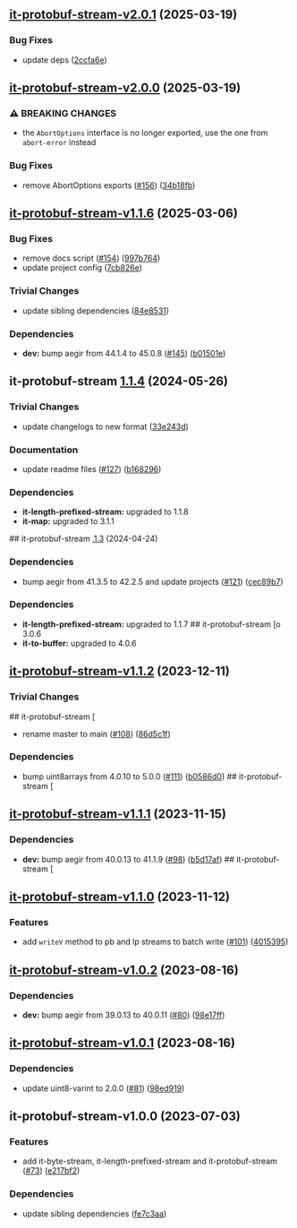 ## [it-protobuf-stream-v2.0.1](https://github.com/achingbrain/it/compare/it-protobuf-stream-2.0.0...it-protobuf-stream-2.0.1) (2025-03-19)

### Bug Fixes

* update deps ([2ccfa6e](https://github.com/achingbrain/it/commit/2ccfa6e82b9d8ca8f40b0cdbff283414947a3f0e))

## [it-protobuf-stream-v2.0.0](https://github.com/achingbrain/it/compare/it-protobuf-stream-1.1.6...it-protobuf-stream-2.0.0) (2025-03-19)

### ⚠ BREAKING CHANGES

* the `AbortOptions` interface is no longer exported, use the one from `abort-error` instead

### Bug Fixes

* remove AbortOptions exports ([#156](https://github.com/achingbrain/it/issues/156)) ([34b18fb](https://github.com/achingbrain/it/commit/34b18fb28bd60d05c98a7d6d41f4f7986a20c144))

## [it-protobuf-stream-v1.1.6](https://github.com/achingbrain/it/compare/it-protobuf-stream-1.1.5...it-protobuf-stream-1.1.6) (2025-03-06)

### Bug Fixes

* remove docs script ([#154](https://github.com/achingbrain/it/issues/154)) ([997b764](https://github.com/achingbrain/it/commit/997b76487e5076d265e40add0f9c9aba6d20c148))
* update project config ([7cb826e](https://github.com/achingbrain/it/commit/7cb826ed356e8e43b7ffea51727096c2ce87fe21))

### Trivial Changes

* update sibling dependencies ([84e8531](https://github.com/achingbrain/it/commit/84e8531e30b55865afda41509ea7b9f521e6bd73))

### Dependencies

* **dev:** bump aegir from 44.1.4 to 45.0.8 ([#145](https://github.com/achingbrain/it/issues/145)) ([b01501e](https://github.com/achingbrain/it/commit/b01501e36e5085446f459dac95ea91f0304aca1a))

## it-protobuf-stream [1.1.4](https://github.com/achingbrain/it/compare/it-protobuf-stream-1.1.3...it-protobuf-stream-1.1.4) (2024-05-26)


### Trivial Changes

* update changelogs to new format ([33e243d](https://github.com/achingbrain/it/commit/33e243d6ce096de7fea1d9caf137175d2043ff31))


### Documentation

* update readme files ([#127](https://github.com/achingbrain/it/issues/127)) ([b168296](https://github.com/achingbrain/it/commit/b168296357504d70ec4ec0486d6de166f8ee5446))



### Dependencies

* **it-length-prefixed-stream:** upgraded to 1.1.8
* **it-map:** upgraded to 3.1.1

## it-protobuf-stream [.1.3](https://github.com/achingbrain/it/compare/it-protobuf-stream-v1.1.2...it-protobuf-stream-1.1.3) (2024-04-24)


### Dependencies

* bump aegir from 41.3.5 to 42.2.5 and update projects ([#121](https://github.com/achingbrain/it/issues/121)) ([cec89b7](https://github.com/achingbrain/it/commit/cec89b7c790bea695b053e3b6b3c255655def1cd))



### Dependencies

* **it-length-prefixed-stream:** upgraded to 1.1.7
## it-protobuf-stream [o 3.0.6
* **it-to-buffer:** upgraded to 4.0.6

## [it-protobuf-stream-v1.1.2](https://github.com/achingbrain/it/compare/it-protobuf-stream-v1.1.1...it-protobuf-stream-v1.1.2) (2023-12-11)


### Trivial Changes
## it-protobuf-stream [
* rename master to main ([#108](https://github.com/achingbrain/it/issues/108)) ([86d5c1f](https://github.com/achingbrain/it/commit/86d5c1f2082c79a49ef1e75511abfa7e647fd7b9))


### Dependencies

* bump uint8arrays from 4.0.10 to 5.0.0 ([#111](https://github.com/achingbrain/it/issues/111)) ([b0586d0](https://github.com/achingbrain/it/commit/b0586d0d1adf2ecf7a14f53aa8fd8220aaaf78dc))
## it-protobuf-stream [
## [it-protobuf-stream-v1.1.1](https://github.com/achingbrain/it/compare/it-protobuf-stream-v1.1.0...it-protobuf-stream-v1.1.1) (2023-11-15)


### Dependencies

* **dev:** bump aegir from 40.0.13 to 41.1.9 ([#98](https://github.com/achingbrain/it/issues/98)) ([b5d17af](https://github.com/achingbrain/it/commit/b5d17af750dfa2191423dcf06f37b06e5a866ec8))
## it-protobuf-stream [
## [it-protobuf-stream-v1.1.0](https://github.com/achingbrain/it/compare/it-protobuf-stream-v1.0.2...it-protobuf-stream-v1.1.0) (2023-11-12)


### Features

* add `writeV` method to pb and lp streams to batch write ([#101](https://github.com/achingbrain/it/issues/101)) ([4015395](https://github.com/achingbrain/it/commit/40153954baf3816c553ae670935e81b8a0955009))

## [it-protobuf-stream-v1.0.2](https://github.com/achingbrain/it/compare/it-protobuf-stream-v1.0.1...it-protobuf-stream-v1.0.2) (2023-08-16)


### Dependencies

* **dev:** bump aegir from 39.0.13 to 40.0.11 ([#80](https://github.com/achingbrain/it/issues/80)) ([98e17ff](https://github.com/achingbrain/it/commit/98e17ff5f108fce177d98a56c201533a415623e4))

## [it-protobuf-stream-v1.0.1](https://github.com/achingbrain/it/compare/it-protobuf-stream-v1.0.0...it-protobuf-stream-v1.0.1) (2023-08-16)


### Dependencies

* update uint8-varint to 2.0.0 ([#81](https://github.com/achingbrain/it/issues/81)) ([98ed919](https://github.com/achingbrain/it/commit/98ed919d96116dcad58599791c268d6eebc04c87))

## it-protobuf-stream-v1.0.0 (2023-07-03)


### Features

* add it-byte-stream, it-length-prefixed-stream and it-protobuf-stream ([#73](https://github.com/achingbrain/it/issues/73)) ([e217bf2](https://github.com/achingbrain/it/commit/e217bf27f1dc1de3272f1273f47e71caa159783a))


### Dependencies

* update sibling dependencies ([fe7c3aa](https://github.com/achingbrain/it/commit/fe7c3aa23351e2ee58604e8e3baf88df4933b402))
